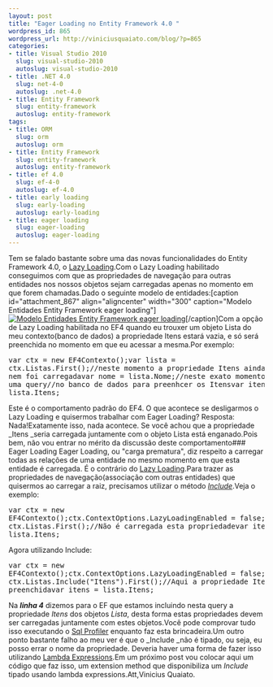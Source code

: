 ```yaml
--- 
layout: post
title: "Eager Loading no Entity Framework 4.0 "
wordpress_id: 865
wordpress_url: http://viniciusquaiato.com/blog/?p=865
categories: 
- title: Visual Studio 2010
  slug: visual-studio-2010
  autoslug: visual-studio-2010
- title: .NET 4.0
  slug: net-4-0
  autoslug: .net-4.0
- title: Entity Framework
  slug: entity-framework
  autoslug: entity-framework
tags: 
- title: ORM
  slug: orm
  autoslug: orm
- title: Entity Framework
  slug: entity-framework
  autoslug: entity-framework
- title: ef 4.0
  slug: ef-4-0
  autoslug: ef-4.0
- title: early loading
  slug: early-loading
  autoslug: early-loading
- title: eager loading
  slug: eager-loading
  autoslug: eager-loading
---
```

Tem se falado bastante sobre uma das novas funcionalidades do Entity Framework 4.0, o [Lazy Loading](http://viniciusquaiato.com/blog/lazy-loading-no-entity-framework-4-0/).Com o Lazy Loading habilitado conseguimos com que as propriedades de navegação para outras entidades nos nossos objetos sejam carregadas apenas no momento em que forem chamadas.Dado o seguinte modelo de entidades:[caption id="attachment_867" align="aligncenter" width="300" caption="Modelo Entidades Entity Framework eager loading"][![Modelo Entidades Entity Framework eager loading](http://viniciusquaiato.com/blog/wp-content/uploads/2010/04/modelo-300x211.jpg "Modelo Entidades Entity Framework eager loading")](http://viniciusquaiato.com/blog/wp-content/uploads/2010/04/modelo.jpg)[/caption]Com a opção de Lazy Loading habilitada no EF4 quando eu trouxer um objeto Lista do meu contexto(banco de dados) a propriedade Itens estará vazia, e só será preenchida no momento em que eu acessar a mesma.Por exemplo:<pre lang="csharp">var ctx = new EF4Contexto();var lista = ctx.Listas.First();//neste momento a propriedade Itens ainda está vazia, nem foi carregadavar nome = lista.Nome;//neste exato momento é executada uma query//no banco de dados para preenhcer os Itensvar itens = lista.Itens;</pre>Este é o comportamento padrão do EF4. O que acontece se desligarmos o Lazy Loading e quisermos trabalhar com Eager Loading? Resposta: Nada!Exatamente isso, nada acontece. Se você achou que a propriedade _Itens _seria carregada juntamente com o objeto Lista está enganado.Pois bem, não vou entrar no mérito da discussão deste comportamento### Eager Loading
Eager Loading, ou "carga prematura", diz respeito a carregar todas as relações de uma entidade no mesmo momento em que esta entidade é carregada. É o contrário do [Lazy Loading](http://viniciusquaiato.com/blog/lazy-loading-no-entity-framework-4-0/).Para trazer as propriedades de navegação(associação com outras entidades) que quisermos ao carregar a raiz, precisamos utilizar o método _[Include](http://msdn.microsoft.com/en-us/library/bb738708.aspx)_.Veja o exemplo:<pre lang="csharp">var ctx = new EF4Contexto();ctx.ContextOptions.LazyLoadingEnabled = false;var lista = ctx.Listas.First();//Não é carregada esta propriedadevar itens = lista.Itens;</pre> Agora utilizando Include:<pre lang="csharp" line="1">var ctx = new EF4Contexto();ctx.ContextOptions.LazyLoadingEnabled = false;var lista = ctx.Listas.Include("Itens").First();//Aqui a propriedade Itens já está preenchidavar itens = lista.Itens;</pre> Na _**linha 4**_ dizemos para o EF que estamos incluindo nesta query a propriedade _Itens_ dos objetos _Lista_, desta forma estas propriedades devem ser carregadas juntamente com estes objetos.Você pode comprovar tudo isso executando o [Sql Profiler](http://msdn.microsoft.com/pt-br/library/cc580638.aspx) enquanto faz esta brincadeira.Um outro ponto bastante falho ao meu ver é que o _Include _não é tipado, ou seja, eu posso errar o nome da propriedade. Deveria haver uma forma de fazer isso utilizando [Lambda Expressions](http://msdn.microsoft.com/en-us/library/bb397687.aspx).Em um próximo post vou colocar aqui um código que faz isso, um extension method que disponibiliza um _Include_ tipado usando lambda expressions.Att,Vinicius Quaiato.
